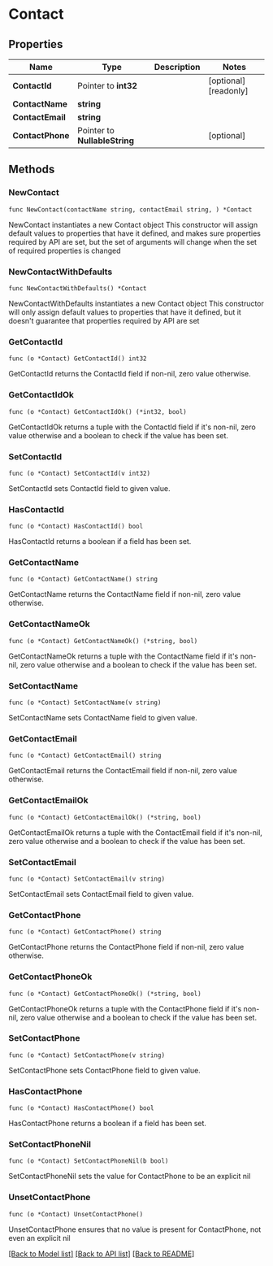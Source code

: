 # Contact

## Properties

Name | Type | Description | Notes
------------ | ------------- | ------------- | -------------
**ContactId** | Pointer to **int32** |  | [optional] [readonly] 
**ContactName** | **string** |  | 
**ContactEmail** | **string** |  | 
**ContactPhone** | Pointer to **NullableString** |  | [optional] 

## Methods

### NewContact

`func NewContact(contactName string, contactEmail string, ) *Contact`

NewContact instantiates a new Contact object
This constructor will assign default values to properties that have it defined,
and makes sure properties required by API are set, but the set of arguments
will change when the set of required properties is changed

### NewContactWithDefaults

`func NewContactWithDefaults() *Contact`

NewContactWithDefaults instantiates a new Contact object
This constructor will only assign default values to properties that have it defined,
but it doesn't guarantee that properties required by API are set

### GetContactId

`func (o *Contact) GetContactId() int32`

GetContactId returns the ContactId field if non-nil, zero value otherwise.

### GetContactIdOk

`func (o *Contact) GetContactIdOk() (*int32, bool)`

GetContactIdOk returns a tuple with the ContactId field if it's non-nil, zero value otherwise
and a boolean to check if the value has been set.

### SetContactId

`func (o *Contact) SetContactId(v int32)`

SetContactId sets ContactId field to given value.

### HasContactId

`func (o *Contact) HasContactId() bool`

HasContactId returns a boolean if a field has been set.

### GetContactName

`func (o *Contact) GetContactName() string`

GetContactName returns the ContactName field if non-nil, zero value otherwise.

### GetContactNameOk

`func (o *Contact) GetContactNameOk() (*string, bool)`

GetContactNameOk returns a tuple with the ContactName field if it's non-nil, zero value otherwise
and a boolean to check if the value has been set.

### SetContactName

`func (o *Contact) SetContactName(v string)`

SetContactName sets ContactName field to given value.


### GetContactEmail

`func (o *Contact) GetContactEmail() string`

GetContactEmail returns the ContactEmail field if non-nil, zero value otherwise.

### GetContactEmailOk

`func (o *Contact) GetContactEmailOk() (*string, bool)`

GetContactEmailOk returns a tuple with the ContactEmail field if it's non-nil, zero value otherwise
and a boolean to check if the value has been set.

### SetContactEmail

`func (o *Contact) SetContactEmail(v string)`

SetContactEmail sets ContactEmail field to given value.


### GetContactPhone

`func (o *Contact) GetContactPhone() string`

GetContactPhone returns the ContactPhone field if non-nil, zero value otherwise.

### GetContactPhoneOk

`func (o *Contact) GetContactPhoneOk() (*string, bool)`

GetContactPhoneOk returns a tuple with the ContactPhone field if it's non-nil, zero value otherwise
and a boolean to check if the value has been set.

### SetContactPhone

`func (o *Contact) SetContactPhone(v string)`

SetContactPhone sets ContactPhone field to given value.

### HasContactPhone

`func (o *Contact) HasContactPhone() bool`

HasContactPhone returns a boolean if a field has been set.

### SetContactPhoneNil

`func (o *Contact) SetContactPhoneNil(b bool)`

 SetContactPhoneNil sets the value for ContactPhone to be an explicit nil

### UnsetContactPhone
`func (o *Contact) UnsetContactPhone()`

UnsetContactPhone ensures that no value is present for ContactPhone, not even an explicit nil

[[Back to Model list]](../README.md#documentation-for-models) [[Back to API list]](../README.md#documentation-for-api-endpoints) [[Back to README]](../README.md)



